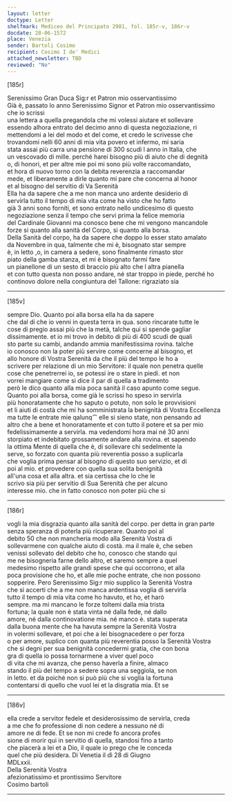 ```yaml
---
layout: letter
doctype: Letter
shelfmark: Mediceo del Principato 2981, fol. 185r-v, 186r-v
docdate: 28-06-1572
place: Venezia
sender: Bartoli Cosimo
recipient: Cosimo I de' Medici
attached_newsletter: TBD
reviewed: "No"
---
```


[185r]  
  
  
Serenissimo Gran Duca Sig:r et Patron mio osservantissimo  
Già è, passato lo anno Serenissimo Signor et Patron mio osservantissimo che io scrissi  
una lettera a quella pregandola che mi volessi aiutare et sollevare  
essendo alhora entrato del decimo anno di questa negoziazione, ri  
mettendomi a lei del modo et del come, et credo le scrivesse che  
trovandomi nelli 60 anni di mia vita povero et infermo, mi saria  
stata assai più carra una pensione di 300 scudi l anno in Italia, che  
un vescovado di mille. perché harei bisogno più di aiuto che di degnità  
o, di honori, et per altre mie poi mi sono più volte raccomandato,  
et hora di nuovo torno con la debita reverenzia a raccomandar  
mede, et liberamente a dirle quanto mi pare che concerna al honor  
et al bisogno del servitio di Va Serenità  
Ella ha da sapere che a me non manca uno ardente desiderio di  
servirla tutto il tempo di mia vita come ha visto che ho fatto  
già 3 anni sono forniti, et sono entrato nello undicesimo di questo  
negoziazione senza il tempo che servi prima la felice memoria  
del Cardinale Giovanni ma conosco bene che mi vengono mancandole  
forze si quanto alla sanità del Corpo, si quanto alla borsa.  
Della Sanità del corpo, ha da sapere che doppo lo esser stato amalato  
da Novembre in qua, talmente che mi è, bisognato star sempre  
è, in letto ,o, in camera a sedere, sono finalmente rimasto stor  
piato della gamba stanza, et mi è bisognato farmi fare  
un pianellone di un sesto di braccio più alto che l altra pianella  
et con tutto questa non posso andare, né star troppo in piede, perché ho  
continovo dolore nella congiuntura del Tallone: rigraziato sia  
  
---  

[185v]  
  
  
sempre Dio. Quanto poi alla borsa ella ha da sapere  
che dal di che io venni in questa terra in qua. sono rincarate tutte le  
cose di pregio assai più che la metà, talche qui si spende gagliar  
dissimamente. et io mi trovo in debito di più di 400 scudi de quali  
sto parte su cambi, andando ammia manifestissima rovina. talche  
io conosco non la poter più servire come concerne al bisogno, et  
allo honore di Vostra Serenità da che il più del tempo le ho a  
scrivere per relazione di un mio Servitore: il quale non penetra quelle  
cose che penetrerrei io, se potessi ire o stare in piedi. et non  
vorrei mangiare come si dice il par di quella a tradimento  
però le dico quanto alla mia poca sanità il caso apunto come segue.  
Quanto poi alla borsa, come già le scrissi ho speso in servirla  
più honoratamente che ho saputo o potuto, non solo le provvisioni  
et li aiuti di costà che mi ha somministrata la benignità di Vostra Eccellenza  
ma tutte le entrate mie qalunq⁀ elle si sieno state, non pensando ad  
altro che a bene et honoratamente et con tutto il potere et sa per mio  
fedelissimamente a servirla. ma vedendomi hora mai né 30 anni  
storpiato et indebitato grossamente andare alla rovina. et sapendo  
la ottima Mente di quella che è, di sollevare chi sedelmente la  
serve, so forzato con quanta più reverentia posso a suplicarla  
che voglia prima pensar al bisogno di questo suo servizio, et di  
poi al mio. et provedere con quella sua solita benignità  
all'una cosa et alla altra. et sia certissa che lo che le  
scrivo sia più per servitio di Sua Serenità che per alcuno  
interesse mio. che in fatto conosco non poter più che si  
  
---  

[186r]  
  
  
vogli la mia disgrazia quanto alla sanità del corpo. per detta in gran parte  
senza speranza di poterla più ricuperare. Quanto poi al  
debito 50 che non mancheria modo alla Serenità Vostra di  
sollevarmene con qualche aiuto di costà. ma il male è, che seben  
venissi sollevato del debito che ho, conosco che stando qui  
me ne bisogneria farne dello altro, et saremo sempre a quel  
medesimo rispetto alle grandi spese che qui occorrono, et alla  
poca provisione che ho, et alle mie poche entrate, che non possono  
sopperire. Pero Serenissimo Sig:r mio supplico la Serenità Vostra  
che si accerti che a me non manca ardentissa voglia di servirla  
tutto il tempo di mia vita come ho havuto, et ho, et harò  
sempre. ma mi mancano le forze toltemi dalla mia trista  
fortuna; la quale non è stata vinta né dalla fede, né dallo  
amore, né dalla continovatione mia. né manco è. stata superata  
dalla buona mente che ha havuta sempre la Serenità Vostra  
in volermi sollevare, et poi che a lei bisognacedere o per forza  
o per amore, suplico con quanta più reverentia posso la Serenità Vostra  
che si degni per sua benignità concedermi gratia, che con bona  
gra di quella io possa tornarmene a viver quel poco  
di vita che mi avanza, che penso haverla a finire, almaco  
stando il più del tempo a sedere sopra una seggiola, se non  
in letto. et da poiché non si può più che si voglia la fortuna  
contentarsi di quello che vuol lei et la disgratia mia. Et se  
  
---  

[186v]  
  
  
ella crede a servitor fedele et desiderosissimo de servirla, creda  
a me che fo professione di non cedere a nessuno né di  
amore ne di fede. Et se non mi crede fo ancora profes  
sione di morir qui in servitio di quella, standosi fino a tanto  
che piacerà a lei et a Dio, il quale io prego che le conceda  
quel che più desidera. Di Venetia il dì 28 di Giugno  
MDLxxii.  
Della Serenità Vostra  
afezionatissimo et prontissimo Servitore  
Cosimo bartoli  
  
---  

